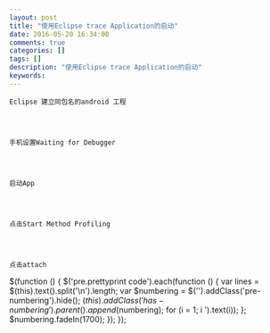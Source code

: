 ```yaml
---
layout: post
title: "使用Eclipse trace Application的启动"
date: 2016-05-20 16:34:00 
comments: true
categories: []
tags: []
description: "使用Eclipse trace Application的启动"
keywords: 
---
```



 
  
   
    Eclipse 建立同包名的android 工程
   
  
  
   
    手机设置Waiting for Debugger
   
  
  
   
    启动App
   
  
  
   
    点击Start Method Profiling
   
  
  
   
    点击attach
   
  
 
 
  $(function () {
                $('pre.prettyprint code').each(function () {
                    var lines = $(this).text().split('\n').length;
                    var $numbering = $('').addClass('pre-numbering').hide();
                    $(this).addClass('has-numbering').parent().append($numbering);
                    for (i = 1; i ').text(i));
                    };
                    $numbering.fadeIn(1700);
                });
            });
 


